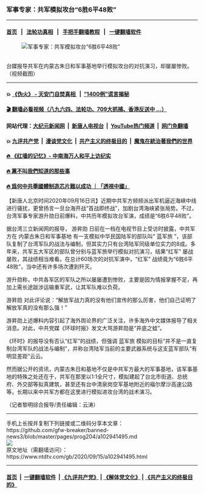 ### 军事专家：共军模拟攻台“6胜6平48败”
------------------------

#### [首页](https://github.com/gfw-breaker/banned-news3/blob/master/README.md) &nbsp;&nbsp;|&nbsp;&nbsp; [法轮功真相](https://github.com/begood0513/basic/blob/master/README.md)  &nbsp;&nbsp;|&nbsp;&nbsp; [手把手翻墙教程](https://github.com/gfw-breaker/guides/wiki)  &nbsp;&nbsp;|&nbsp;&nbsp; [一键翻墙软件](https://github.com/gfw-breaker/nogfw/blob/master/README.md)  



<div><div class="featured_image">
 <figure>
  <img alt="军事专家：共军模拟攻台“6胜6平48败”" src="https://i.ntdtv.com/assets/uploads/2020/09/f1d687d04fcb6b109e82a25598c5d84e-800x450.jpg"/>
 </figure><br/>
 <span class="caption">
  台媒报导共军在内蒙古朱日和军事基地举行模拟攻台的对抗演习，却屡屡惨败。（视频截图）
 </span>
</div>
</div><hr/>

#### 💥 [《伪火》 - 天安门自焚真相 ](http://158.247.195.190:10000/videos/blog/weihuo.html)&nbsp; |&nbsp; [“1400例”谎言揭秘  ](http://158.247.195.190:10000/videos/blog/jiexi1400.html)

#### [ 🎬  翻墙必看视频（八九六四、法轮功、709大抓捕、香港反送中 ...）](https://github.com/gfw-breaker/links/blob/master/banned.md)

#### 网站代理：[大纪元新闻网](http://158.247.195.190:10080/gb/) &nbsp;|&nbsp; [新唐人电视台](http://158.247.195.190:8808/gb/)  &nbsp;|&nbsp; [YouTube热门频道](http://158.247.195.190/youtube.html) &nbsp;|&nbsp; [网门免翻墙](http://158.247.195.190:11000/show.aspx?name=ogHome)

#### 💥 [九评共产党](http://158.247.195.190:10000/videos/res/jiuping/)&nbsp; |&nbsp; [漫谈党文化](http://158.247.195.190:10000/videos/res/mtdwh/)&nbsp; |&nbsp; [共产主义的终极目的](http://158.247.195.190:10000/videos/res/zjmd/)&nbsp; |&nbsp; [魔鬼在統治著我們的世界](http://158.247.195.190:10000/videos/res/TheSpecter/)  

#### [ 🔥  《红墙的记忆》- 中南海万人和平上访纪实](http://158.247.195.190:10000/videos/news/../legend/index.html)

#### [ 🔥  黨不叫我們知道的那些事](http://158.247.195.190:10000/videos/news/truth02.html)

#### [ 🔥  爲何中共舉國體制造芯片難以成功 ｜「透視中國」](http://158.247.195.190:10000/videos/news/don03.html)

<div><div class="post_content" itemprop="articleBody">
 <p>
  【新唐人北京时间2020年09月16日讯】近期中共军方频频派出军机逼近海峡中线进行骚扰，更曾扬言一旦台海开战“首战即终战”，加剧台湾海峡紧张局势。不过，台湾军事专家游升勋日前爆料，中共历年模拟攻台军演，成绩是“6胜6平48败”。
 </p>
 <p>
  据台湾三立新闻网的报导，
  <ok href="https://www.ntdtv.com/gb/游昇勋.htm">
   游昇勋
  </ok>
  日前在一档在电视节目上受访时披露，中共军方在
  <ok href="https://www.ntdtv.com/gb/内蒙古朱日和军事基地.htm">
   内蒙古朱日和军事基地
  </ok>
  有一支模拟中华民国陆军的部队叫“
  <ok href="https://www.ntdtv.com/gb/蓝军旅.htm">
   蓝军旅
  </ok>
  ”，该部队复制了台湾军队的战法与编制，但其实力只有台湾陆军同级单位实力的8成。多年来，共军五大军区的部队曾分别与蓝军旅举行模拟对抗演习，结果“红军” 屡战屡败，其战绩相当难看。在总计60场次的对抗军演中，“红军” 战绩竟为“6胜6平48败”，当中还有许多场次遭到歼灭。
 </p>
 <p>
  游升勋称，中共各军区的军队之所以屡屡遭到惨败，主要是因为情报掌握不足，再加上需长途跋涉运输重军武，让其军队难以负荷。
 </p>
 <p>
  <ok href="https://www.ntdtv.com/gb/游昇勋.htm">
   游昇勋
  </ok>
  对此评论说：“解放军战力真的没有他们宣传的那么厉害，他们自己证明了解放军真的没有那么强！”
 </p>
 <p>
  游昇勋上述爆料内容引起了海外舆论界的广泛关注，许多海外中文媒体报导了相关消息。对此，中共党媒《环球时报》发文大骂游昇勋是“井底之蛙”。
 </p>
 <p>
  《环时》的报导没有否认“红军”的战绩，但强调
  <ok href="https://www.ntdtv.com/gb/蓝军旅.htm">
   蓝军旅
  </ok>
  模拟的目标“并不是一直复制台湾军队的战法与编制”，并称台湾陆军当前的主要武器系统与这支蓝军部队“有明显差距”云云。
 </p>
 <p>
  然而据公开的资讯，内蒙古朱日和基地不仅是中共军方最大的军事基地，该军事基地的特殊之处还在于，共军在那里以1:1全尺寸，模拟建起了台北市街道、总统府、外交部等拟真建筑，甚至还有台中清泉岗空军基地附近的福尔摩沙高速公路等。长期以来中共军方都在这里进行模拟进攻台湾的战术演习。
 </p>
 <p>
  （记者黎明综合报导/责任编辑：云涛）
 </p>
 <div class="single_ad">
 </div>
</div>
</div>
<hr/>
手机上长按并复制下列链接或二维码分享本文章：<br/>
https://github.com/gfw-breaker/banned-news3/blob/master/pages/prog204/a102941495.md <br/>
<a href='https://github.com/gfw-breaker/banned-news3/blob/master/pages/prog204/a102941495.md'><img src='https://github.com/gfw-breaker/banned-news3/blob/master/pages/prog204/a102941495.md.png'/></a> <br/>
原文地址（需翻墙访问）：https://www.ntdtv.com/gb/2020/09/15/a102941495.html


------------------------
#### [首页](https://github.com/gfw-breaker/banned-news3/blob/master/README.md) &nbsp;|&nbsp; [一键翻墙软件](https://github.com/gfw-breaker/nogfw/blob/master/README.md) &nbsp;| [《九评共产党》](https://github.com/gfw-breaker/9ping.md/blob/master/README.md#九评之一评共产党是什么) | [《解体党文化》](https://github.com/gfw-breaker/jtdwh.md/blob/master/README.md) | [《共产主义的终极目的》](https://github.com/gfw-breaker/gczydzjmd.md/blob/master/README.md)


<img src='http://gfw-breaker.win/banned-news3/pages/prog204/a102941495.md' width='0px' height='0px'/>